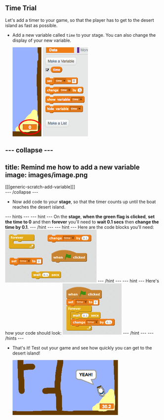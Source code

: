## Time Trial

Let's add a timer to your game, so that the player has to get to the desert island as fast as possible.

+ Add a new variable called `time` to your stage. You can also change the display of your new variable.

	![screenshot](images/boat-variable.png)

--- collapse ---
---
title: Remind me how to add a new variable
image: images/image.png
---
[[[generic-scratch-add-variable]]]	
--- /collapse ---


+ Now add code to your __stage__, so that the timer counts up until the boat reaches the desert island.

--- hints ---
--- hint ---
On the __stage__, __when the green flag is clicked__, __set the time to 0__ and then __forever__ you'll need to __wait 0.1 secs__ then __change the time by 0.1__. 
--- /hint ---
--- hint ---
Here are the code blocks you'll need:
![screenshot](images/boat-time-blocks.png)
--- /hint ---
--- hint ---
Here's how your code should look:
![screenshot](images/boat-time-code.png)
--- /hint ---
--- /hints ---

+ That's it! Test out your game and see how quickly you can get to the desert island!

	![screenshot](images/boat-variable-test.png)
	

